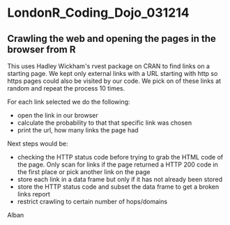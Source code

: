 LondonR_Coding_Dojo_031214
==========================

Crawling the web and opening the pages in the browser from R
------------------------------------------------------------

This uses Hadley Wickham's rvest package on CRAN to find links on a starting page. We kept only external links with a URL starting with http so https pages could also be visited by our code. We pick on of these links at random and repeat the process 10 times.

For each link selected we do the following:
* open the link in our browser
* calculate the probability to that that specific link was chosen
* print the url, how many links the page had

Next steps would be:
* checking the HTTP status code before trying to grab the HTML code of the page. Only scan for links if the page returned a HTTP 200 code in the first place or pick another link on the page
* store each link in a data frame but only if it has not already been stored
* store the HTTP status code and subset the data frame to get a broken links report
* restrict crawling to certain number of hops/domains

Alban